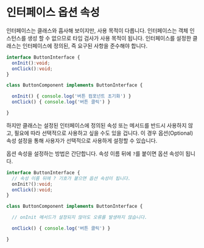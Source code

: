 # 인터페이스 옵션 속성

인터페이스는 클래스와 흡사해 보이지만, 사용 목적이 다릅니다. 인터페이스는 객체 인스턴스를 생성 할 수 없으므로 타입 검사가 사용 목적이 됩니다. 인터페이스를 설정한 클래스는 인터페이스에 정의된, 즉 요구된 사항을 준수해야 합니다.

```typescript
interface ButtonInterface {
  onInit():void;
  onClick():void;
}

class ButtonComponent implements ButtonInterface {

  onInit() { console.log('버튼 컴포넌트 초기화') }
  onClick() { console.log('버튼 클릭') }

}
```

하지만 클래스는 설정된 인터페이스에 정의된 속성 또는 메서드를 반드시 사용하지 않고, 필요에 따라 선택적으로 사용하고 싶을 수도 있을 겁니다. 이 경우 옵션\(Optional\) 속성 설정을 통해 사용자가 선택적으로 사용하게 설정할 수 있습니다.

옵션 속성을 설정하는 방법은 간단합니다. 속성 이름 뒤에 `?`를 붙이면 옵션 속성이 됩니다.

```typescript
interface ButtonInterface {
  // 속성 이름 뒤에 ? 기호가 붙으면 옵션 속성이 됩니다.
  onInit?():void;
  onClick():void;
}

class ButtonComponent implements ButtonInterface {

  // onInit 메서드가 설정되지 않아도 오류를 발생하지 않습니다.

  onClick() { console.log('버튼 클릭') }

}
```

